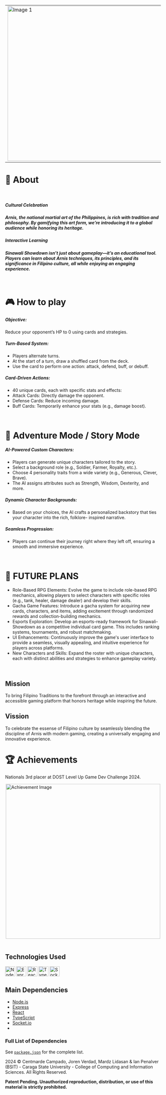 <table>
  <tr>
    <td>
      <img src="https://github.com/user-attachments/assets/499db8c0-4b53-4f65-9526-5a65a044e5ee" alt="Image 1" width="500" />
    </td>
    <td>
      <img src="https://github.com/user-attachments/assets/390bc729-8d43-4b97-84ea-b576ecd11290" alt="Image 2" width="500" />
    </td>
  </tr>
</table>



<h1>📖 About</h1>
<br>
<h5>Cultural Celebration<h5>
Arnis, the national martial art of the Philippines, is rich with
tradition and philosophy. By gamifying this art form, we’re
introducing it to a global audience while honoring its heritage.

<h5>Interactive Learning<h5>
Sinawali Showdown isn’t just about gameplay—it’s an
educational tool. Players can learn about Arnis techniques,
its principles, and its significance in Filipino culture, all while
enjoying an engaging experience.
<h5>
<br>
  
<h1>🎮 How to play</h1>
  
<h5>Objective:</h5>
Reduce your opponent’s HP to 0 using cards and strategies.

<h5>Turn-Based System:</h5>
<ul>
  <li>Players alternate turns.
</li>
   <li>At the start of a turn, draw a shuffled card from the deck.
</li>
   <li>Use the card to perform one action: attack, defend, buff, or
debuff.</li>
</ul>

<h5>Card-Driven Actions:</h5>
<ul>
  <li>40 unique cards, each with specific stats and effects:
</li>
   <li>Attack Cards: Directly damage the opponent.
</li>
   <li>Defense Cards: Reduce incoming damage.
</li>
   <li>Buff Cards: Temporarily enhance your stats (e.g., damage boost).
</li>
</ul>

<br>
<h1>🧩 Adventure Mode / Story Mode
</h1>

<h5>AI-Powered Custom Characters:</h5>
<ul>
  <li>Players can generate unique characters tailored to the story.</li>
   <li>Select a background role (e.g., Soldier, Farmer, Royalty, etc.).</li>
   <li>Choose 4 personality traits from a wide variety (e.g., Generous, Clever, Brave).</li>
   <li>The AI assigns attributes such as Strength, Wisdom, Dexterity, and more.</li>
</ul>

<h5>Dynamic Character Backgrounds:</h5>
<ul>
  <li>Based on your choices, the AI crafts a personalized
backstory that ties your character into the rich, folklore-
inspired narrative.</li>
</ul>

<h5>Seamless Progression:</h5>
<ul>
  <li>Players can continue their journey right where they left off,
ensuring a smooth and immersive experience.</li>
</ul>
<br>
<h1>🤖 FUTURE PLANS</h1>
<ul>
  <li>Role-Based RPG Elements: Evolve the game to include role-based RPG mechanics,
allowing players to select characters with specific roles (e.g., tank, healer, damage dealer)
and develop their skills.</li>
   <li>Gacha Game Features: Introduce a gacha system for acquiring new cards, characters, and
items, adding excitement through randomized rewards and collection-building mechanics.</li>
   <li>Esports Exploration: Develop an esports-ready framework for Sinawali-Showdown as a
competitive individual card game. This includes ranking systems, tournaments, and robust
matchmaking.</li>
   <li>UI Enhancements: Continuously improve the game's user interface to provide a seamless,
visually appealing, and intuitive experience for players across platforms.</li>
   <li>New Characters and Skills: Expand the roster with unique characters, each with distinct
abilities and strategies to enhance gameplay variety.</li>
</ul>

<br>

<h2>Mission</h2>
To bring Filipino Traditions to the forefront through an interactive and accessible gaming platform that honors heritage while inspiring the future.

<h2>Vission</h2>
To celebrate the essense of Filipino culture by seamlessly blending the discipline of Arnis with modern gaming,
creating a universally engaging and innovative experience.

<h1>🏆 Achievements</h1>
<p>Nationals 3rd placer at DOST Level Up Game Dev Challenge 2024.</p>

<img src="https://github.com/user-attachments/assets/dc47857c-0c5b-40b1-83d5-c80464237af8" alt="Achievement Image" width="500" style="display: block; margin: 0 auto;" />

<br>

## Technologies Used

<p>
  <img src="https://img.shields.io/badge/Node.js-339933?logo=node.js&logoColor=white" alt="Node.js" height="32"/>
  <img src="https://img.shields.io/badge/Express.js-000000?logo=express&logoColor=white" alt="Express.js" height="32"/>
  <img src="https://img.shields.io/badge/React-61DAFB?logo=react&logoColor=black" alt="React" height="32"/>
  <img src="https://img.shields.io/badge/TypeScript-3178C6?logo=typescript&logoColor=white" alt="TypeScript" height="32"/>
  <img src="https://img.shields.io/badge/Socket.io-010101?logo=socket.io&logoColor=white" alt="Socket.io" height="32"/>
  <!-- Add more badges as needed based on dependencies -->
</p>

## Main Dependencies

- [Node.js](https://nodejs.org/)
- [Express](https://expressjs.com/)
- [React](https://react.dev/)
- [TypeScript](https://www.typescriptlang.org/)
- [Socket.io](https://socket.io/)
- <!-- Add more dependencies as needed -->

### Full List of Dependencies

See [`package.json`](./package.json) for the complete list.

<p>2024 © Centmarde Campado, Joren Verdad, Mardz Lidasan & Ian Penalver (BSIT) - Caraga State University - College of Computing and Information Sciences. All Rights Reserved.</p>
<p><strong>Patent Pending. Unauthorized reproduction, distribution, or use of this material is strictly prohibited.</strong></p>